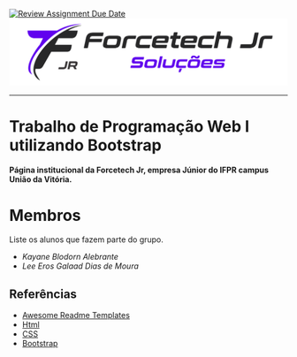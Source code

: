 [![Review Assignment Due Date](https://classroom.github.com/assets/deadline-readme-button-24ddc0f5d75046c5622901739e7c5dd533143b0c8e959d652212380cedb1ea36.svg)](https://classroom.github.com/a/GpP36dSz)
![logo](assets/logo.ej2.png)

<hr>

# Trabalho de Programação Web I utilizando Bootstrap
#### Página institucional da Forcetech Jr, empresa Júnior do IFPR campus União da Vitória.


# Membros
Liste os alunos que fazem parte do grupo.
* *Kayane Blodorn Alebrante*
* *Lee Eros Galaad Dias de Moura*

## Referências

 - [Awesome Readme Templates](https://awesomeopensource.com/project/elangosundar/awesome-README-templates)
 - [Html](https://awesomeopensource.com/project/elangosundar/awesome-README-templates)
 - [CSS](https://developer.mozilla.org/pt-BR/docs/Web/CSS)
 - [Bootstrap](https://getbootstrap.com/docs/5.3/getting-started/introduction/)
